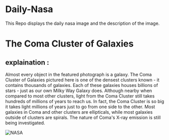# Daily-Nasa

This Repo displays the daily nasa image and the description of the image.

<!--NASA-->
# The Coma Cluster of Galaxies
## explaination :

Almost every object in the featured photograph is a galaxy.  The Coma Cluster of Galaxies pictured here is one of the densest clusters known - it contains thousands of galaxies.  Each of these galaxies houses billions of stars - just as our own Milky Way Galaxy does.  Although nearby when compared to most other clusters, light from the Coma Cluster still takes hundreds of millions of years to reach us.  In fact, the Coma Cluster is so big it takes light millions of years just to go from one side to the other.  Most galaxies in Coma and other clusters are ellipticals, while most galaxies outside of clusters are spirals.  The nature of Coma's X-ray emission is still being investigated.

![NASA](https://apod.nasa.gov/apod/image/2403/ComaCluster_Hua_960.jpg)
<!--/NASA-->